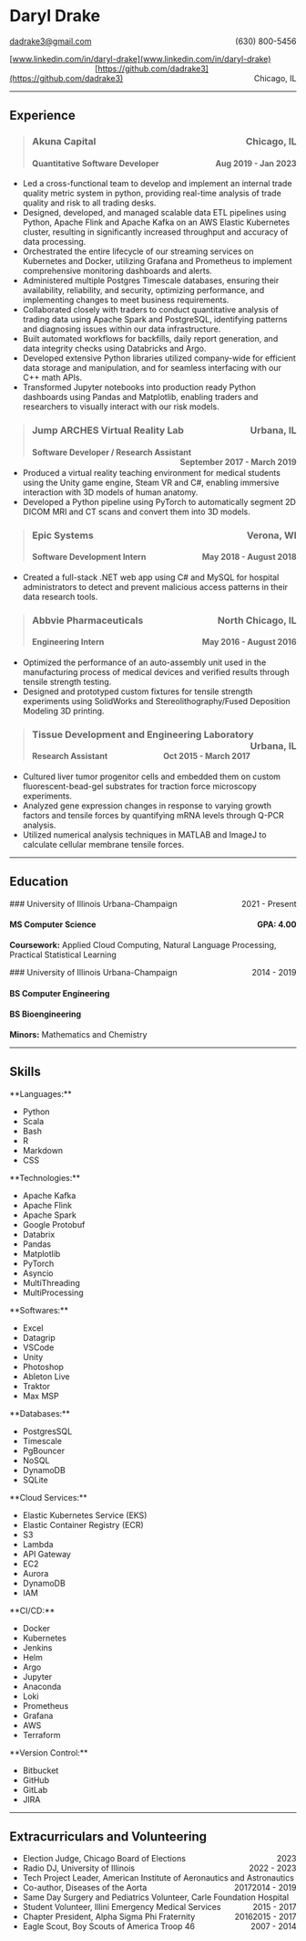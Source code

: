 # Daryl Drake
<dadrake3@gmail.com><span class=phone, style="float: right">(630) 800-5456</span>

<span style="float: left">[www.linkedin.com/in/daryl-drake](www.linkedin.com/in/daryl-drake)</span> <span style="margin-left: 150px">[https://github.com/dadrake3](https://github.com/dadrake3)</span> <span style="float: right">Chicago, IL</span>

---

<!-- Next section -->

## Experience

> ### Akuna Capital<span style="float: right">Chicago, IL</span>
> #### Quantitative Software Developer<span style="float: right">Aug 2019 - Jan 2023</span>

- Led a cross-functional team to develop and implement an internal trade quality metric system in python, providing real-time analysis of trade quality and risk to all trading desks.
- Designed, developed, and managed scalable data ETL pipelines using Python, Apache Flink and Apache Kafka on an AWS Elastic Kubernetes cluster, resulting in significantly increased throughput and accuracy of data processing.
- Orchestrated the entire lifecycle of our streaming services on Kubernetes and Docker, utilizing Grafana and Prometheus to implement comprehensive monitoring dashboards and alerts.
- Administered multiple Postgres Timescale databases, ensuring their availability, reliability, and security, optimizing performance, and implementing changes to meet business requirements.
- Collaborated closely with traders to conduct quantitative analysis of trading data using Apache Spark and PostgreSQL, identifying patterns and diagnosing issues within our data infrastructure.
- Built automated workflows for backfills, daily report generation, and data integrity checks using Databricks and Argo.
- Developed extensive Python libraries utilized company-wide for efficient data storage and manipulation, and for seamless interfacing with our C++ math APIs.
- Transformed Jupyter notebooks into production ready Python dashboards using Pandas and Matplotlib, enabling traders and researchers to visually interact with our risk models.

> ### Jump ARCHES Virtual Reality Lab<span style="float: right">Urbana, IL</span>
> #### Software Developer / Research Assistant<span style="float: right">September 2017 - March 2019</span>

- Produced a virtual reality teaching environment for medical students using the Unity game engine, Steam VR and C#, enabling immersive interaction with 3D models of human anatomy.
- Developed a Python pipeline using PyTorch to automatically segment 2D DICOM MRI and CT scans and convert them into 3D models.

> ### Epic Systems<span style="float: right">Verona, WI</span>
> #### Software Development Intern <span style="float: right">May 2018 - August 2018</span>

- Created a full-stack .NET web app using C# and MySQL for hospital administrators to detect and prevent malicious access patterns in their data research tools.

> ### Abbvie Pharmaceuticals<span style="float: right">North Chicago, IL</span>
> #### Engineering Intern <span style="float: right">May 2016 - August 2016</span>

- Optimized the performance of an auto-assembly unit used in the manufacturing process of medical devices and verified results through tensile strength testing.
- Designed and prototyped custom fixtures for tensile strength experiments using SolidWorks and Stereolithography/Fused Deposition Modeling 3D printing.

> ### Tissue Development and Engineering Laboratory <span style="float: right">Urbana, IL</span>
> #### Research Assistant <span style="float: right">Oct 2015 - March 2017</span>

- Cultured liver tumor progenitor cells and embedded them on custom fluorescent-bead-gel substrates for traction force microscopy experiments.
- Analyzed gene expression changes in response to varying growth factors and tensile forces by quantifying mRNA levels through Q-PCR analysis. 
- Utilized numerical analysis techniques in MATLAB and ImageJ to calculate cellular membrane tensile forces.

---

<!-- Next section -->

## Education

<div id=edu>
<div class=eduHeader>
### <span>University of Illinois Urbana-Champaign</span><span style="float: right">2021 - Present</span>
</div>

<div class=eduBody>

#### MS Computer Science <span id=gpa style="float: right">GPA: 4.00</span>
**Coursework:** Applied Cloud Computing, Natural Language Processing, Practical Statistical Learning
</div>

<div class=eduHeader>
### <span>University of Illinois Urbana-Champaign</span><span style="float: right">2014 - 2019</span>
</div>

<div class=eduBody>

#### BS Computer Engineering
#### BS Bioengineering
**Minors:** Mathematics and Chemistry
</div>

</div>

<!-- Next section -->

---


## Skills

<div id=skillz>

<div class=skillList>
**Languages:**

- Python
- Scala
- Bash
- R
- Markdown
- CSS
</div>

<div class=skillList>
**Technologies:**

- Apache Kafka
- Apache Flink
- Apache Spark
- Google Protobuf
- Databrix
- Pandas
- Matplotlib
- PyTorch
- Asyncio
- MultiThreading
- MultiProcessing
</div>

<div class=skillList>
**Softwares:**

- Excel
- Datagrip
- VSCode 
- Unity
- Photoshop
- Ableton Live
- Traktor 
- Max MSP
</div>

<div class=skillList>
**Databases:**

- PostgresSQL
- Timescale
- PgBouncer 
- NoSQL
- DynamoDB
- SQLite
</div>

<div class=skillList>
**Cloud Services:**

- Elastic Kubernetes Service (EKS)
- Elastic Container Registry (ECR)
- S3
- Lambda
- API Gateway
- EC2
- Aurora
- DynamoDB
- IAM
</div>

<div class=skillList>
**CI/CD:** 

- Docker
- Kubernetes
- Jenkins
- Helm
- Argo
- Jupyter
- Anaconda
- Loki
- Prometheus
- Grafana
- AWS
- Terraform
</div>

<div class=skillList>
**Version Control:** 

- Bitbucket
- GitHub
- GitLab
- JIRA
</div>

<!-- <div class=skillList>
**Operating Systems:**

- Linux
- OSX
</div> -->

</div>

---

## Extracurriculars and Volunteering

<div id=vol>

- Election Judge, Chicago Board of Elections </span><span style="float: right">2023</span>
- Radio DJ, University of Illinois </span><span style="float: right">2022 - 2023</span>
- Tech Project Leader, American Institute of Aeronautics and Astronautics </span><span style="float: right">2014 - 2019</span>
- Co-author, Diseases of the Aorta </span><span style="float: right">2017</span>
- Same Day Surgery and Pediatrics Volunteer, Carle Foundation Hospital </span><span style="float: right">2015 - 2017</span>
- Student Volunteer, Illini Emergency Medical Services </span><span style="float: right">2015 - 2017</span>
- Chapter President, Alpha Sigma Phi Fraternity </span><span style="float: right">2016</span>
- Eagle Scout, Boy Scouts of America Troop 46 </span><span style="float: right">2007 - 2014</span>

</vol>
